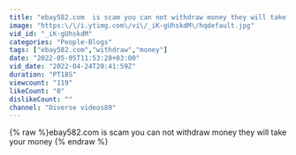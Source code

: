 ```yaml
---
title: "ebay582.com  is scam you can not withdraw money they will take your money"
image: "https:\/\/i.ytimg.com\/vi\/_iK-gUhskdM\/hqdefault.jpg"
vid_id: "_iK-gUhskdM"
categories: "People-Blogs"
tags: ["ebay582.com","withdraw","money"]
date: "2022-05-05T11:53:28+03:00"
vid_date: "2022-04-24T20:41:59Z"
duration: "PT18S"
viewcount: "119"
likeCount: "0"
dislikeCount: ""
channel: "Diverse videos89"
---
```

{% raw %}ebay582.com  is scam you can not withdraw money they will take your money {% endraw %}
